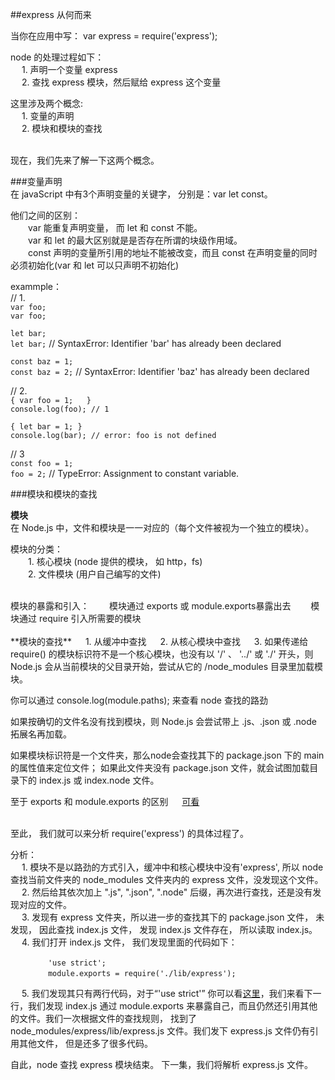 ##express 从何而来

当你在应用中写：  var express = require('express'); 

node 的处理过程如下：  
&emsp; 1. 声明一个变量 express  
&emsp; 2. 查找 express 模块，然后赋给 express 这个变量

这里涉及两个概念:  
&emsp; 1. 变量的声明  
&emsp; 2. 模块和模块的查找    

<br />
现在，我们先来了解一下这两个概念。


###变量声明  
在 javaScript 中有3个声明变量的关键字， 分别是：var let const。

他们之间的区别：  
&emsp;&emsp;var 能重复声明变量， 而 let 和 const 不能。  
&emsp;&emsp;var 和 let 的最大区别就是是否存在所谓的块级作用域。  
&emsp;&emsp;const 声明的变量所引用的地址不能被改变，而且 const 在声明变量的同时必须初始化(var 和 let 可以只声明不初始化)

exammple：  
// 1.  
`var foo;`  
`var foo;`

`let bar;`  
`let bar;`  // SyntaxError: Identifier 'bar' has already been declared

`const baz = 1;`  
`const baz = 2;` // SyntaxError: Identifier 'baz' has already been declared


// 2.  
`{
    var foo = 1;  
}`  
`console.log(foo); // 1`

`{
    let bar = 1;
}`  
`console.log(bar); // error: foo is not defined  `

// 3  
`const foo = 1;`  
 `foo = 2;` // TypeError: Assignment to constant variable.

###模块和模块的查找
    
**模块**  
在 Node.js 中，文件和模块是一一对应的（每个文件被视为一个独立的模块）。  

模块的分类：   
&emsp;&emsp;1. 核心模块 (node 提供的模块， 如 http，fs)  
&emsp;&emsp;2. 文件模块 (用户自己编写的文件)  

<br />
模块的暴露和引入：  
&emsp;&emsp;模块通过 exports 或 module.exports暴露出去  
&emsp;&emsp;模块通过 require 引入所需要的模块

<br />
<br />
**模块的查找**  
&emsp; 1. 从缓冲中查找  
&emsp; 2. 从核心模块中查找 
&emsp; 3. 如果传递给 require() 的模块标识符不是一个核心模块，也没有以 '/' 、 '../' 或 './' 开头，则 Node.js 会从当前模块的父目录开始，尝试从它的 /node_modules 目录里加载模块。  

你可以通过 console.log(module.paths); 来查看 node 查找的路劲

如果按确切的文件名没有找到模块，则 Node.js 会尝试带上 .js、.json 或 .node 拓展名再加载。

如果模块标识符是一个文件夹，那么node会查找其下的 package.json 下的 main 的属性值来定位文件； 如果此文件夹没有 package.json 文件，就会试图加载目录下的 index.js 或 index.node 文件。



至于 exports 和 module.exports 的区别 &emsp;
[可看](http://nodejs.cn/api/modules.html#modules_exports_shortcut)

<br />
至此， 我们就可以来分析 require('express') 的具体过程了。

分析：  
&emsp; 1. 模块不是以路劲的方式引入，缓冲中和核心模块中没有'express', 所以 node 查找当前文件夹的 node_modules 文件夹内的 express 文件，没发现这个文件。  
&emsp; 2. 然后给其依次加上 ".js", ".json", ".node" 后缀，再次进行查找，还是没有发现对应的文件。  
&emsp; 3. 发现有 express 文件夹，所以进一步的查找其下的 package.json 文件， 未发现， 因此查找 index.js 文件， 发现 index.js 文件存在， 所以读取 index.js。  
&emsp; 4. 我们打开 index.js 文件， 我们发现里面的代码如下：  

&emsp;&emsp;&emsp;&emsp; `'use strict';`  
&emsp;&emsp;&emsp;&emsp; `module.exports = require('./lib/express');`  

&emsp; 5. 我们发现其只有两行代码，对于“'use strict'” 你可以看[这里](https://developer.mozilla.org/zh-CN/docs/Web/JavaScript/Reference/Strict_mode)，我们来看下一行，我们发现 index.js 通过 module.exports 来暴露自己，而且仍然还引用其他的文件。我们一次根据文件的查找规则， 找到了 node_modules/express/lib/express.js 文件。我们发下 express.js 文件仍有引用其他文件， 但是还多了很多代码。


自此，node 查找 express 模块结束。 
下一集，我们将解析 express.js 文件。
